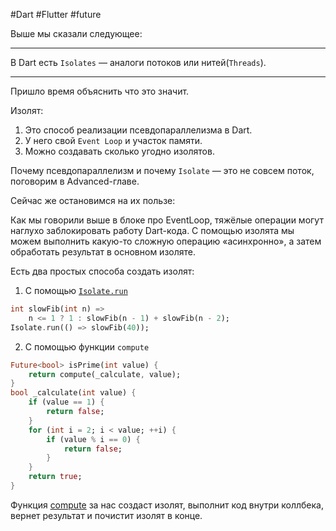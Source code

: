 #Dart #Flutter #future 

Выше мы сказали следующее:
***********
В Dart есть `Isolates` — аналоги потоков или нитей(`Threads`).
*************

Пришло время объяснить что это значит.

Изолят:

1. Это способ реализации псевдопараллелизма в Dart.
2. У него свой `Event Loop` и участок памяти.
3. Можно создавать сколько угодно изолятов.

Почему псевдопараллелизм и почему `Isolate` — это не совсем поток, поговорим в Advanced-главе.

Сейчас же остановимся на их пользе:

Как мы говорили выше в блоке про EventLoop, тяжёлые операции могут наглухо заблокировать работу Dart-кода. С помощью изолята мы можем выполнить какую-то сложную операцию «асинхронно», а затем обработать результат в основном изоляте.

Есть два простых способа создать изолят:

1. С помощью [`Isolate.run`](https://api.dart.dev/stable/2.19.4/dart-isolate/Isolate/run.html)
```dart
int slowFib(int n) =>
	n <= 1 ? 1 : slowFib(n - 1) + slowFib(n - 2);
Isolate.run(() => slowFib(40));
```

2. С помощью функции `compute`

```dart
Future<bool> isPrime(int value) {
	return compute(_calculate, value);
}
bool _calculate(int value) {
	if (value == 1) {
		return false;
	}
	for (int i = 2; i < value; ++i) {
		if (value % i == 0) {
			return false;
		}
	}
	return true;
}
```

Функция [compute](https://api.flutter.dev/flutter/foundation/compute-constant.html) за нас создаст изолят, выполнит код внутри коллбека, вернет результат и почистит изолят в конце.

